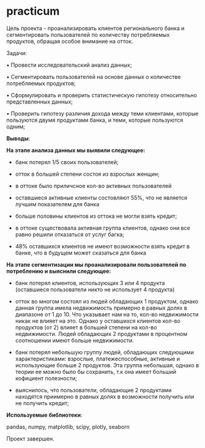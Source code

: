 # practicum
Цель проекта - проанализировать клиентов регионального банка и сегментировать пользователей по количеству потребляемых продуктов, обращая особое внимание на отток.

Задачи:

•	Провести исследовательский анализ данных;

•	Сегментировать пользователей на основе данных о количестве потребляемых продуктов;

•	Сформулировать и проверить статистическую гипотезу относительно представленных данных;

•	Проверить гипотезу различия дохода между теми клиентами, которые пользуются двумя продуктами банка, и теми, которые пользуются одним;


**Выводы**:

**На этапе анализа данных мы выявили следующее:**

- банк потерял 1/5 своих пользователей;

- отток в большей степени состоя из взрослых женщин;

- в оттоке было приличсное кол-во активных пользователей

- оставшиеся активные клиенты состовляют 55%, что не является лучшим показателем для банка

- больше половины клиентов из оттока не могли взять кредит;

- в оттоке существовала активная группа клиентов, однако они все равно решили отказаться от услуг багка;

- 48% оставшихся клиентов не имеют возможности взять кредит в банке, что в будущем может сказаться для банка


**На этапе сегментизации мы проанализировали пользователей по потреблению и выяснили следующее:**

- банк потерял клиентов, использующих 3 или 4 продукта (оставшиеся пользователи никто не использует 4 продукта)

- отток во многом состоял из людей обладающих 1 продуктом, однако данная группа имела недвижимость примерно в равных долях в диапазоне от 1 до 10. Что указывает нам на то, кол-во недвижимости никак не влияет на это. Однако у оставшихся клиентов кол-во продуктов (от 2) влияет в большей степени на кол-во недвижимости. Людей обладающих 2 продуктами в процентном соотношении имеют больше недвижимости.

- банк потерял небольшую группу людей, обладающих следующими характеристиками: взрослые, платежеспособные, активные и использующие больше 2 продуктов. Эта группа небольшая, однако в теории ее можно было бы сохранить, т.к она имеет больший кофициент полезности;

- выяснилось, что пользователи, обладающие 2 продуктами находятся приимерно в равных долях в возможности получить или не получить кредит;


**Используемые библиотеки**:

pandas, numpy, matplotlib, scipy, plotly, seaborn

Проект завершен.
